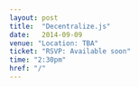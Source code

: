 ```yaml
---
layout: post
title:  "Decentralize.js"
date:   2014-09-09
venue: "Location: TBA"
ticket: "RSVP: Available soon"
time: "2:30pm"
href: "/"
---
```

